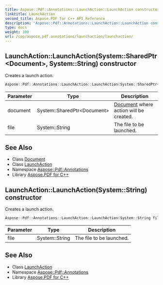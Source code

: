 ```yaml
---
title: Aspose::Pdf::Annotations::LaunchAction::LaunchAction constructor
linktitle: LaunchAction
second_title: Aspose.PDF for C++ API Reference
description: 'Aspose::Pdf::Annotations::LaunchAction::LaunchAction constructor. Creates a launch action in C++.'
type: docs
weight: 100
url: /cpp/aspose.pdf.annotations/launchaction/launchaction/
---
```

## LaunchAction::LaunchAction(System::SharedPtr\<Document\>, System::String) constructor


Creates a launch action.

```cpp
Aspose::Pdf::Annotations::LaunchAction::LaunchAction(System::SharedPtr<Document> document, System::String file)
```


| Parameter | Type | Description |
| --- | --- | --- |
| document | System::SharedPtr\<Document\> | [Document](../../../aspose.pdf/document/) where action will be created. |
| file | System::String | The file to be launched. |

## See Also

* Class [Document](../../../aspose.pdf/document/)
* Class [LaunchAction](../)
* Namespace [Aspose::Pdf::Annotations](../../)
* Library [Aspose.PDF for C++](../../../)
## LaunchAction::LaunchAction(System::String) constructor


Creates a launch action.

```cpp
Aspose::Pdf::Annotations::LaunchAction::LaunchAction(System::String file)
```


| Parameter | Type | Description |
| --- | --- | --- |
| file | System::String | The file to be launched. |

## See Also

* Class [LaunchAction](../)
* Namespace [Aspose::Pdf::Annotations](../../)
* Library [Aspose.PDF for C++](../../../)
